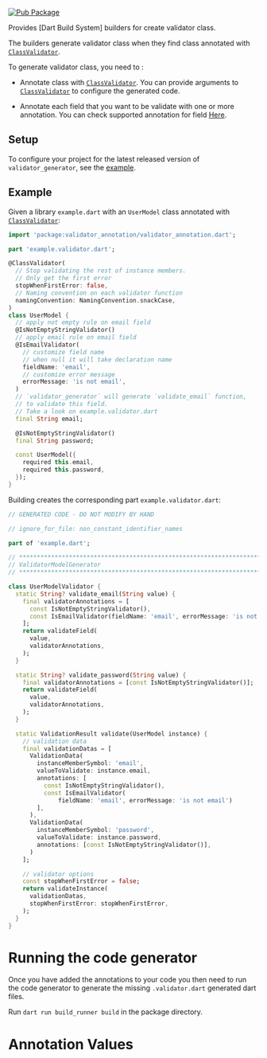 [![Pub Package](https://img.shields.io/pub/v/validator_generator.svg)](https://pub.dev/packages/validator_generator)

Provides [Dart Build System] builders for create validator class.

The builders generate validator class when they find class annotated with [`ClassValidator`].

To generate validator class, you need to :

- Annotate class with [`ClassValidator`]. You can provide arguments to [`ClassValidator`] to
  configure the generated code.

- Annotate each field that you want to be validate with one or more annotation. You can check supported annotation for field [Here].

## Setup

To configure your project for the latest released version of `validator_generator`, see the [example].

## Example

Given a library `example.dart` with an `UserModel` class annotated with
[`ClassValidator`]:

```dart
import 'package:validator_annotation/validator_annotation.dart';

part 'example.validator.dart';

@ClassValidator(
  // Stop validating the rest of instance members.
  // Only get the first error
  stopWhenFirstError: false,
  // Naming convention on each validator function
  namingConvention: NamingConvention.snackCase,
)
class UserModel {
  // apply not empty rule on email field
  @IsNotEmptyStringValidator()
  // apply email rule on email field
  @IsEmailValidator(
    // customize field name
    // when null it will take declaration name
    fieldName: 'email',
    // customize error message
    errorMessage: 'is not email',
  )
  // `validator_generator` will generate `validate_email` function,
  // to validate this field.
  // Take a look on example.validator.dart
  final String email;

  @IsNotEmptyStringValidator()
  final String password;

  const UserModel({
    required this.email,
    required this.password,
  });
}

```
Building creates the corresponding part `example.validator.dart`:

```dart
// GENERATED CODE - DO NOT MODIFY BY HAND

// ignore_for_file: non_constant_identifier_names

part of 'example.dart';

// **************************************************************************
// ValidatorModelGenerator
// **************************************************************************

class UserModelValidator {
  static String? validate_email(String value) {
    final validatorAnnotations = [
      const IsNotEmptyStringValidator(),
      const IsEmailValidator(fieldName: 'email', errorMessage: 'is not email')
    ];
    return validateField(
      value,
      validatorAnnotations,
    );
  }

  static String? validate_password(String value) {
    final validatorAnnotations = [const IsNotEmptyStringValidator()];
    return validateField(
      value,
      validatorAnnotations,
    );
  }

  static ValidationResult validate(UserModel instance) {
    // validation data
    final validationDatas = [
      ValidationData(
        instanceMemberSymbol: 'email',
        valueToValidate: instance.email,
        annotations: [
          const IsNotEmptyStringValidator(),
          const IsEmailValidator(
              fieldName: 'email', errorMessage: 'is not email')
        ],
      ),
      ValidationData(
        instanceMemberSymbol: 'password',
        valueToValidate: instance.password,
        annotations: [const IsNotEmptyStringValidator()],
      )
    ];

    // validator options
    const stopWhenFirstError = false;
    return validateInstance(
      validationDatas,
      stopWhenFirstError: stopWhenFirstError,
    );
  }
}
```

# Running the code generator

Once you have added the annotations to your code you then need to run the code
generator to generate the missing `.validator.dart` generated dart files.

Run `dart run build_runner build` in the package directory.

# Annotation Values

[example]: https://github.com/nandanurseptama/validator_generator.dart/tree/master/example_dart
[Here]: (../validator_annotation/lib/annotations/annotations.dart)
[`ClassValidator`]: https://pub.dev/packages/validator_annotation